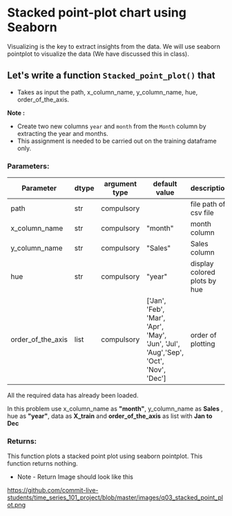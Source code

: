 # Stacked point-plot chart using Seaborn

Visualizing is the key to extract insights from the data. We will use seaborn pointplot to visualize the data (We have discussed this in class).

## Let's write a function `Stacked_point_plot()` that
* Takes as input the path, x_column_name, y_column_name, hue, order_of_the_axis.


**Note :**
* Create two new columns `year` and `month` from the `Month` column by extracting the year and months. 
* This assignment is needed to be carried out on the training dataframe only.


### Parameters:

| Parameter | dtype | argument type | default value | description |
| --- | --- | --- | --- | --- |
| path | str | compulsory |  | file path of csv file |
| x_column_name | str | compulsory | "month" | month column |
| y_column_name | str | compulsory | "Sales" | Sales column |
| hue | str | compulsory | "year" | display colored plots by hue |
| order_of_the_axis | list | compulsory | ['Jan', 'Feb', 'Mar', 'Apr', 'May', 'Jun', 'Jul', 'Aug','Sep', 'Oct', 'Nov', 'Dec'] | order of plotting |

All the required data has already been loaded.

In this problem use x_column_name as **"month"**, y_column_name as **Sales** , hue as **"year"**, data as **X_train** and **order_of_the_axis** as list with **Jan to Dec**  



### Returns:

This function plots a stacked point plot using seaborn pointplot. This function returns nothing.

* Note - 
Return Image should  look like this 

https://github.com/commit-live-students/time_series_101_project/blob/master/images/q03_stacked_point_plot.png

